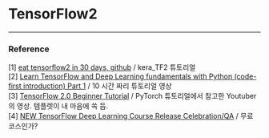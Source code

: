 # TensorFlow2 





***
### Reference 
[1] [eat tensorflow2 in 30 days, github](https://github.com/lyhue1991/eat_tensorflow2_in_30_days) / kera_TF2 튜토리얼 <br/>
[2] [Learn TensorFlow and Deep Learning fundamentals with Python (code-first introduction) Part 1](https://youtu.be/tpCFfeUEGs8) / 10 시간 짜리 튜토리얼 영상 <br/>
[3] [TensorFlow 2.0 Beginner Tutorial](https://youtube.com/playlist?list=PLhhyoLH6IjfxVOdVC1P1L5z5azs0XjMsb) / PyTorch 튜토리얼에서 참고한 Youtuber의 영상. 템플렛이 내 마음에 쏙 듬. <br/> 
[4] [NEW TensorFlow Deep Learning Course Release Celebration/QA](https://youtu.be/_WdcQOXIU7A) / 무료 코스인가?<br/>

